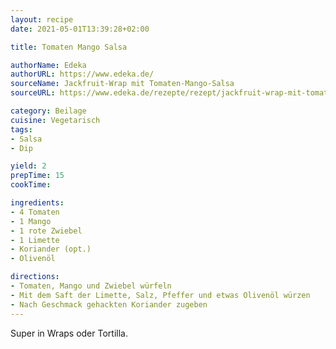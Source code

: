 ```yaml
---
layout: recipe
date: 2021-05-01T13:39:28+02:00

title: Tomaten Mango Salsa

authorName: Edeka 
authorURL: https://www.edeka.de/
sourceName: Jackfruit-Wrap mit Tomaten-Mango-Salsa
sourceURL: https://www.edeka.de/rezepte/rezept/jackfruit-wrap-mit-tomaten-mango-salsa.jsp

category: Beilage
cuisine: Vegetarisch
tags:
- Salsa
- Dip

yield: 2
prepTime: 15
cookTime:

ingredients:
- 4 Tomaten
- 1 Mango
- 1 rote Zwiebel
- 1 Limette
- Koriander (opt.)
- Olivenöl

directions:
- Tomaten, Mango und Zwiebel würfeln 
- Mit dem Saft der Limette, Salz, Pfeffer und etwas Olivenöl würzen
- Nach Geschmack gehackten Koriander zugeben
---
```


Super in Wraps oder Tortilla.
